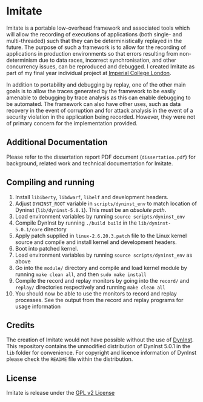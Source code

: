 # Imitate

Imitate is a portable low-overhead framework and associated tools which will allow the recording of executions of applications (both single- and multi-threaded) such that they can be deterministically replayed in the future. The purpose of such a framework is to allow for the recording of applications in production environments so that errors resulting from non-determinism due to data races, incorrect synchronisation, and other concurrency issues, can be reproduced and debugged. I created Imitate as part of my final year individual project at [Imperial College London](http://www.imperial.ac.uk).

In addition to portability and debugging by replay, one of the other main goals is to allow the traces generated by the framework to be easily amenable to debugging by trace analysis as this can enable debugging to be automated. The framework can also have other uses, such as data recovery in the event of corruption and for attack analysis in the event of a security violation in the application being recorded. However, they were not of primary concern for the implementation provided.

## Additional Documentation

Please refer to the dissertation report PDF document (`dissertation.pdf`) for background, related work and technical documentation for Imitate.


## Compiling and running

1. Install `libiberty`, `libdwarf`, `libelf` and development headers.
2. Adjust `DYNINST_ROOT` variable in `scripts/dyninst_env` to match location of Dyninst (`lib/dyninst-5.0.1`). This must be an _absolute path_.
3. Load environment variables by running `source scripts/dyninst_env`
4. Compile DynInst by running `./build build` in the `lib/dyninst-5.0.1/core` directory
5. Apply patch supplied in `linux-2.6.20.3.patch` file to the Linux kernel source and compile and install kernel and development headers.
6. Boot into patched kernel.
7. Load environment variables by running `source scripts/dyninst_env` as above
8. Go into the `module/` directory and compile and load kernel module by running `make clean all`, and then `sudo make install`
9. Compile the record and replay monitors by going into the `record/` and `replay/` directories respectively and running `make clean all`
10. You should now be able to use the monitors to record and replay processes. See the output from the record and replay programs for usage information

## Credits

The creation of Imitate would not have possible without the use of [DynInst](http://www.dyninst.org). This repository contains the unmodified distribution of DynInst 5.0.1 in the `lib` folder for convenience. For copyright and licence information of DynInst please check the `README` file within the distribution. 

## License

Imitate is release under the [GPL v2 License](http://www.gnu.org/licenses/gpl-2.0.html)